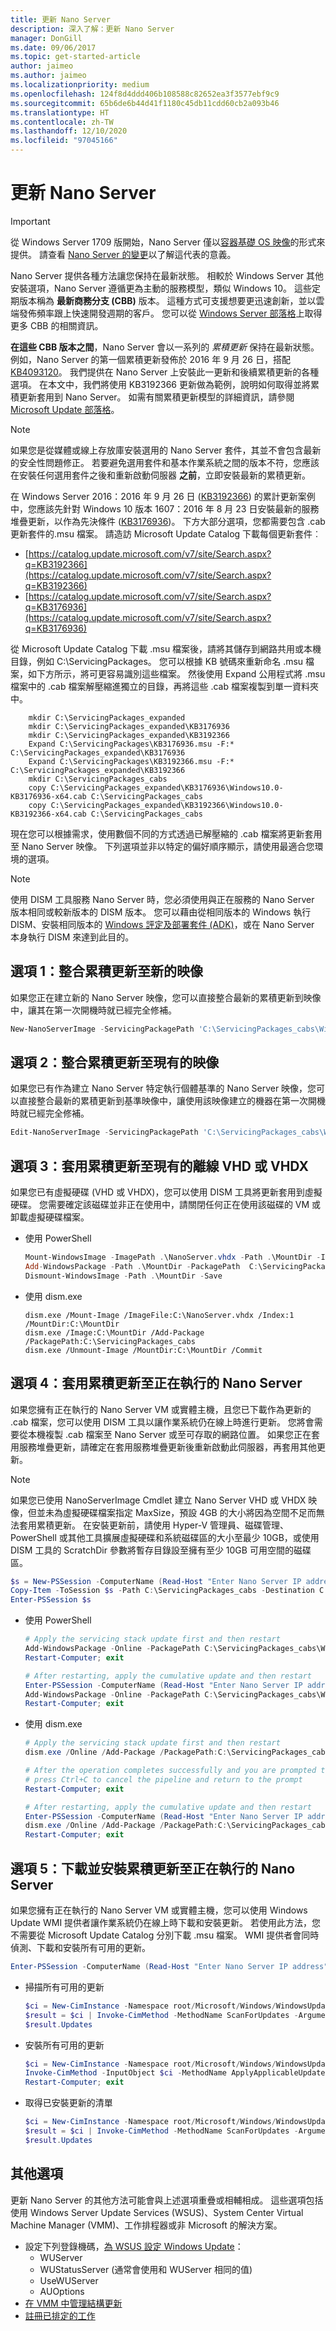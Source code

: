 ```yaml
---
title: 更新 Nano Server
description: 深入了解：更新 Nano Server
manager: DonGill
ms.date: 09/06/2017
ms.topic: get-started-article
author: jaimeo
ms.author: jaimeo
ms.localizationpriority: medium
ms.openlocfilehash: 124f8d4ddd406b108588c82652ea3f3577ebf9c9
ms.sourcegitcommit: 65b6de6b44d41f1180c45db11cdd60cb2a093b46
ms.translationtype: HT
ms.contentlocale: zh-TW
ms.lasthandoff: 12/10/2020
ms.locfileid: "97045166"
---
```

# <a name="updating-nano-server"></a>更新 Nano Server

> [!IMPORTANT]
> 從 Windows Server 1709 版開始，Nano Server 僅以[容器基礎 OS 映像](/virtualization/windowscontainers/quick-start/using-insider-container-images#install-base-container-image)的形式來提供。 請查看 [Nano Server 的變更](nano-in-semi-annual-channel.md)以了解這代表的意義。

Nano Server 提供各種方法讓您保持在最新狀態。 相較於 Windows Server 其他安裝選項，Nano Server 遵循更為主動的服務模型，類似 Windows 10。 這些定期版本稱為 **最新商務分支 (CBB)** 版本。 這種方式可支援想要更迅速創新，並以雲端發佈頻率跟上快速開發週期的客戶。 您可以從 [Windows Server 部落格](https://cloudblogs.microsoft.com/windowsserver/2016/07/12/windows-server-2016-new-current-branch-for-business-servicing-option/)上取得更多 CBB 的相關資訊。

**在這些 CBB 版本之間**，Nano Server 會以一系列的 *累積更新* 保持在最新狀態。 例如，Nano Server 的第一個累積更新發佈於 2016 年 9 月 26 日，搭配 [KB4093120](https://support.microsoft.com/help/4093120/windows-10-update-kb4093120)。 我們提供在 Nano Server 上安裝此一更新和後續累積更新的各種選項。 在本文中，我們將使用 KB3192366 更新做為範例，說明如何取得並將累積更新套用到 Nano Server。 如需有關累積更新模型的詳細資訊，請參閱 [Microsoft Update 部落格](/archive/blogs/mu/patching-with-windows-server-2016)。

> [!NOTE]
> 如果您是從媒體或線上存放庫安裝選用的 Nano Server 套件，其並不會包含最新的安全性問題修正。 若要避免選用套件和基本作業系統之間的版本不符，您應該在安裝任何選用套件之後和重新啟動伺服器 **之前**，立即安裝最新的累積更新。

在 Windows Server 2016：2016 年 9 月 26 日 ([KB3192366](https://support.microsoft.com/kb/3192366)) 的累計更新案例中，您應該先針對 Windows 10 版本 1607：2016 年 8 月 23 日安裝最新的服務堆疊更新，以作為先決條件 ([KB3176936](https://support.microsoft.com/kb/3176936))。 下方大部分選項，您都需要包含 .cab 更新套件的.msu 檔案。 請造訪 Microsoft Update Catalog 下載每個更新套件︰
- [https://catalog.update.microsoft.com/v7/site/Search.aspx?q=KB3192366](https://catalog.update.microsoft.com/v7/site/Search.aspx?q=KB3192366)
- [https://catalog.update.microsoft.com/v7/site/Search.aspx?q=KB3176936](https://catalog.update.microsoft.com/v7/site/Search.aspx?q=KB3176936)

從 Microsoft Update Catalog 下載 .msu 檔案後，請將其儲存到網路共用或本機目錄，例如 C:\ServicingPackages。 您可以根據 KB 號碼來重新命名 .msu 檔案，如下方所示，將可更容易識別這些檔案。 然後使用 Expand 公用程式將 .msu 檔案中的 .cab 檔案解壓縮進獨立的目錄，再將這些 .cab 檔案複製到單一資料夾中。

```code
    mkdir C:\ServicingPackages_expanded
    mkdir C:\ServicingPackages_expanded\KB3176936
    mkdir C:\ServicingPackages_expanded\KB3192366
    Expand C:\ServicingPackages\KB3176936.msu -F:* C:\ServicingPackages_expanded\KB3176936
    Expand C:\ServicingPackages\KB3192366.msu -F:* C:\ServicingPackages_expanded\KB3192366
    mkdir C:\ServicingPackages_cabs
    copy C:\ServicingPackages_expanded\KB3176936\Windows10.0-KB3176936-x64.cab C:\ServicingPackages_cabs
    copy C:\ServicingPackages_expanded\KB3192366\Windows10.0-KB3192366-x64.cab C:\ServicingPackages_cabs
```

現在您可以根據需求，使用數個不同的方式透過已解壓縮的 .cab 檔案將更新套用至 Nano Server 映像。 下列選項並非以特定的偏好順序顯示，請使用最適合您環境的選項。

> [!NOTE]
> 使用 DISM 工具服務 Nano Server 時，您必須使用與正在服務的 Nano Server 版本相同或較新版本的 DISM 版本。 您可以藉由從相同版本的 Windows 執行 DISM、安裝相同版本的 [Windows 評定及部署套件 (ADK)](https://developer.microsoft.comwindows/hardware/windows-assessment-deployment-kit)，或在 Nano Server 本身執行 DISM 來達到此目的。

## <a name="option-1-integrate-a-cumulative-update-into-a-new-image"></a>選項 1：整合累積更新至新的映像
如果您正在建立新的 Nano Server 映像，您可以直接整合最新的累積更新到映像中，讓其在第一次開機時就已經完全修補。

```powershell
New-NanoServerImage -ServicingPackagePath 'C:\ServicingPackages_cabs\Windows10.0-KB3176936-x64.cab', 'C:\ServicingPackages_cabs\Windows10.0-KB3192366-x64.cab' -<other parameters>
```

## <a name="option-2-integrate-a-cumulative-update-into-an-existing-image"></a>選項 2：整合累積更新至現有的映像
如果您已有作為建立 Nano Server 特定執行個體基準的 Nano Server 映像，您可以直接整合最新的累積更新到基準映像中，讓使用該映像建立的機器在第一次開機時就已經完全修補。

```powershell
Edit-NanoServerImage -ServicingPackagePath 'C:\ServicingPackages_cabs\Windows10.0-KB3176936-x64.cab', 'C:\ServicingPackages_cabs\Windows10.0-KB3192366-x64.cab' -TargetPath .\NanoServer.wim
```

## <a name="option-3-apply-the-cumulative-update-to-an-existing-offline-vhd-or-vhdx"></a>選項 3：套用累積更新至現有的離線 VHD 或 VHDX
如果您已有虛擬硬碟 (VHD 或 VHDX)，您可以使用 DISM 工具將更新套用到虛擬硬碟。 您需要確定該磁碟並非正在使用中，請關閉任何正在使用該磁碟的 VM 或卸載虛擬硬碟檔案。

- 使用 PowerShell

   ```powershell
   Mount-WindowsImage -ImagePath .\NanoServer.vhdx -Path .\MountDir -Index 1
   Add-WindowsPackage -Path .\MountDir -PackagePath  C:\ServicingPackages_cabs
   Dismount-WindowsImage -Path .\MountDir -Save
   ```

- 使用 dism.exe

   ```code
   dism.exe /Mount-Image /ImageFile:C:\NanoServer.vhdx /Index:1 /MountDir:C:\MountDir
   dism.exe /Image:C:\MountDir /Add-Package /PackagePath:C:\ServicingPackages_cabs
   dism.exe /Unmount-Image /MountDir:C:\MountDir /Commit
   ```

## <a name="option-4-apply-the-cumulative-update-to-a-running-nano-server"></a>選項 4：套用累積更新至正在執行的 Nano Server
如果您擁有正在執行的 Nano Server VM 或實體主機，且您已下載作為更新的 .cab 檔案，您可以使用 DISM 工具以讓作業系統仍在線上時進行更新。 您將會需要從本機複製 .cab 檔案至 Nano Server 或至可存取的網路位置。 如果您正在套用服務堆疊更新，請確定在套用服務堆疊更新後重新啟動此伺服器，再套用其他更新。

> [!NOTE]
> 如果您已使用 NanoServerImage Cmdlet 建立 Nano Server VHD 或 VHDX 映像，但並未為虛擬硬碟檔案指定 MaxSize，預設 4GB 的大小將因為空間不足而無法套用累積更新。 在安裝更新前，請使用 Hyper-V 管理員、磁碟管理、PowerShell 或其他工具擴展虛擬硬碟和系統磁碟區的大小至最少 10GB，或使用 DISM 工具的 ScratchDir 參數將暫存目錄設至擁有至少 10GB 可用空間的磁碟區。

```powershell
$s = New-PSSession -ComputerName (Read-Host "Enter Nano Server IP address") -Credential (Get-Credential)
Copy-Item -ToSession $s -Path C:\ServicingPackages_cabs -Destination C:\ServicingPackages_cabs -Recurse
Enter-PSSession $s
```

- 使用 PowerShell

   ```powershell
   # Apply the servicing stack update first and then restart
   Add-WindowsPackage -Online -PackagePath C:\ServicingPackages_cabs\Windows10.0-KB3176936-x64.cab
   Restart-Computer; exit

   # After restarting, apply the cumulative update and then restart
   Enter-PSSession -ComputerName (Read-Host "Enter Nano Server IP address") -Credential (Get-Credential)
   Add-WindowsPackage -Online -PackagePath C:\ServicingPackages_cabs\Windows10.0-KB3192366-x64.cab
   Restart-Computer; exit
   ```

- 使用 dism.exe
   ```powershell
   # Apply the servicing stack update first and then restart
   dism.exe /Online /Add-Package /PackagePath:C:\ServicingPackages_cabs\Windows10.0-KB3176936-x64.cab

   # After the operation completes successfully and you are prompted to restart, it's safe to
   # press Ctrl+C to cancel the pipeline and return to the prompt
   Restart-Computer; exit

   # After restarting, apply the cumulative update and then restart
   Enter-PSSession -ComputerName (Read-Host "Enter Nano Server IP address") -Credential (Get-Credential)
   dism.exe /Online /Add-Package /PackagePath:C:\ServicingPackages_cabs\Windows10.0-KB3192366-x64.cab
   Restart-Computer; exit
   ```

## <a name="option-5-download-and-install-the-cumulative-update-to-a-running-nano-server"></a>選項 5：下載並安裝累積更新至正在執行的 Nano Server

如果您擁有正在執行的 Nano Server VM 或實體主機，您可以使用 Windows Update WMI 提供者讓作業系統仍在線上時下載和安裝更新。 若使用此方法，您不需要從 Microsoft Update Catalog 分別下載 .msu 檔案。 WMI 提供者會同時偵測、下載和安裝所有可用的更新。

```powershell
Enter-PSSession -ComputerName (Read-Host "Enter Nano Server IP address") -Credential (Get-Credential)
```

- 掃描所有可用的更新
   ```powershell
   $ci = New-CimInstance -Namespace root/Microsoft/Windows/WindowsUpdate -ClassName MSFT_WUOperationsSession
   $result = $ci | Invoke-CimMethod -MethodName ScanForUpdates -Arguments @{SearchCriteria="IsInstalled=0";OnlineScan=$true}
   $result.Updates
   ```

- 安裝所有可用的更新
   ```powershell
   $ci = New-CimInstance -Namespace root/Microsoft/Windows/WindowsUpdate -ClassName MSFT_WUOperationsSession
   Invoke-CimMethod -InputObject $ci -MethodName ApplyApplicableUpdates
   Restart-Computer; exit
   ```

- 取得已安裝更新的清單
   ```powershell
   $ci = New-CimInstance -Namespace root/Microsoft/Windows/WindowsUpdate -ClassName MSFT_WUOperationsSession
   $result = $ci | Invoke-CimMethod -MethodName ScanForUpdates -Arguments @{SearchCriteria="IsInstalled=1";OnlineScan=$true}
   $result.Updates
   ```

## <a name="additional-options"></a>其他選項
更新 Nano Server 的其他方法可能會與上述選項重疊或相輔相成。 這些選項包括使用 Windows Server Update Services (WSUS)、System Center Virtual Machine Manager (VMM)、工作排程器或非 Microsoft 的解決方案。
- 設定下列登錄機碼，[為 WSUS 設定 Windows Update](/previous-versions/windows/it-pro/windows-server-2008-R2-and-2008/dd939844(v=ws.10))：
  - WUServer
  - WUStatusServer (通常會使用和 WUServer 相同的值)
  - UseWUServer
  - AUOptions
- [在 VMM 中管理結構更新](/previous-versions/system-center/system-center-2012-R2/gg675084(v=sc.12))
- [註冊已排定的工作](/previous-versions/system-center/system-center-2012-R2/gg675084(v=sc.12))
